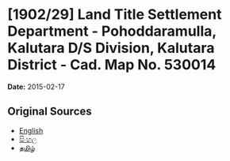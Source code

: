 # [1902/29] Land Title Settlement Department - Pohoddaramulla, Kalutara D/S Division, Kalutara District - Cad. Map No. 530014

**Date:** 2015-02-17

## Original Sources

- [English](https://documents.gov.lk/view/extra-gazettes/2015/2/1902-29_E.pdf)
- [සිංහල](https://documents.gov.lk/view/extra-gazettes/2015/2/1902-29_S.pdf)
- [தமிழ்](https://documents.gov.lk/view/extra-gazettes/2015/2/1902-29_T.pdf)
